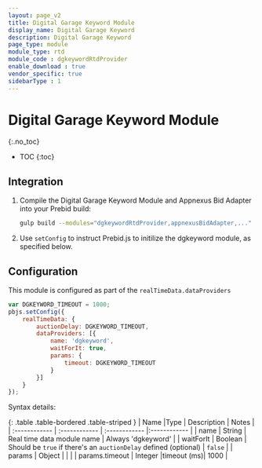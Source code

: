 ```yaml
---
layout: page_v2
title: Digital Garage Keyword Module
display_name: Digital Garage Keyword
description: Digital Garage Keyword
page_type: module
module_type: rtd
module_code : dgkeywordRtdProvider
enable_download : true
vendor_specific: true
sidebarType : 1
---
```


# Digital Garage Keyword Module

{:.no_toc}

* TOC
{:toc}

## Integration

1. Compile the Digital Garage Keyword Module and Appnexus Bid Adapter into your Prebid build:  

    ```bash
    gulp build --modules="dgkeywordRtdProvider,appnexusBidAdapter,..."  
    ```

2. Use `setConfig` to instruct Prebid.js to initilize the dgkeyword module, as specified below.

## Configuration

This module is configured as part of the `realTimeData.dataProviders`  

```javascript
var DGKEYWORD_TIMEOUT = 1000;
pbjs.setConfig({
    realTimeData: {
        auctionDelay: DGKEYWORD_TIMEOUT,
        dataProviders: [{
            name: 'dgkeyword',
            waitForIt: true,
            params: {
                timeout: DGKEYWORD_TIMEOUT
            }
        }]
    }
});
```

Syntax details:

{: .table .table-bordered .table-striped }
| Name  |Type | Description   | Notes  |
| :------------ | :------------ | :------------ |:------------ |
| name  | String | Real time data module name | Always 'dgkeyword' |
| waitForIt | Boolean | Should be `true` if there's an `auctionDelay` defined (optional) | `false` |
| params  | Object |   |   |
| params.timeout  | Integer |timeout (ms)| 1000 |
